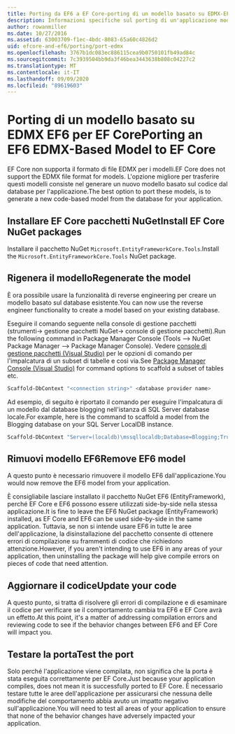 ```yaml
---
title: Porting da EF6 a EF Core-porting di un modello basato su EDMX-EF
description: Informazioni specifiche sul porting di un'applicazione modello basata su EDMX Entity Framework 6 per Entity Framework Core
author: rowanmiller
ms.date: 10/27/2016
ms.assetid: 63003709-f1ec-4bdc-8083-65a60c4826d2
uid: efcore-and-ef6/porting/port-edmx
ms.openlocfilehash: 3767b1dc083ec886115cea9b0750101fb49ad84c
ms.sourcegitcommit: 7c3939504bb9da3f46bea3443638b808c04227c2
ms.translationtype: MT
ms.contentlocale: it-IT
ms.lasthandoff: 09/09/2020
ms.locfileid: "89619603"
---
```

# <a name="porting-an-ef6-edmx-based-model-to-ef-core"></a><span data-ttu-id="ba95f-103">Porting di un modello basato su EDMX EF6 per EF Core</span><span class="sxs-lookup"><span data-stu-id="ba95f-103">Porting an EF6 EDMX-Based Model to EF Core</span></span>

<span data-ttu-id="ba95f-104">EF Core non supporta il formato di file EDMX per i modelli.</span><span class="sxs-lookup"><span data-stu-id="ba95f-104">EF Core does not support the EDMX file format for models.</span></span> <span data-ttu-id="ba95f-105">L'opzione migliore per trasferire questi modelli consiste nel generare un nuovo modello basato sul codice dal database per l'applicazione.</span><span class="sxs-lookup"><span data-stu-id="ba95f-105">The best option to port these models, is to generate a new code-based model from the database for your application.</span></span>

## <a name="install-ef-core-nuget-packages"></a><span data-ttu-id="ba95f-106">Installare EF Core pacchetti NuGet</span><span class="sxs-lookup"><span data-stu-id="ba95f-106">Install EF Core NuGet packages</span></span>

<span data-ttu-id="ba95f-107">Installare il pacchetto NuGet `Microsoft.EntityFrameworkCore.Tools`.</span><span class="sxs-lookup"><span data-stu-id="ba95f-107">Install the `Microsoft.EntityFrameworkCore.Tools` NuGet package.</span></span>

## <a name="regenerate-the-model"></a><span data-ttu-id="ba95f-108">Rigenera il modello</span><span class="sxs-lookup"><span data-stu-id="ba95f-108">Regenerate the model</span></span>

<span data-ttu-id="ba95f-109">È ora possibile usare la funzionalità di reverse engineering per creare un modello basato sul database esistente.</span><span class="sxs-lookup"><span data-stu-id="ba95f-109">You can now use the reverse engineer functionality to create a model based on your existing database.</span></span>

<span data-ttu-id="ba95f-110">Eseguire il comando seguente nella console di gestione pacchetti (strumenti-> gestione pacchetti NuGet-> console di gestione pacchetti).</span><span class="sxs-lookup"><span data-stu-id="ba95f-110">Run the following command in Package Manager Console (Tools –> NuGet Package Manager –> Package Manager Console).</span></span> <span data-ttu-id="ba95f-111">Vedere [console di gestione pacchetti (Visual Studio)](xref:core/miscellaneous/cli/powershell) per le opzioni di comando per l'impalcatura di un subset di tabelle e così via.</span><span class="sxs-lookup"><span data-stu-id="ba95f-111">See [Package Manager Console (Visual Studio)](xref:core/miscellaneous/cli/powershell) for command options to scaffold a subset of tables etc.</span></span>

``` powershell
Scaffold-DbContext "<connection string>" <database provider name>
```

<span data-ttu-id="ba95f-112">Ad esempio, di seguito è riportato il comando per eseguire l'impalcatura di un modello dal database blogging nell'istanza di SQL Server database locale.</span><span class="sxs-lookup"><span data-stu-id="ba95f-112">For example, here is the command to scaffold a model from the Blogging database on your SQL Server LocalDB instance.</span></span>

``` powershell
Scaffold-DbContext "Server=(localdb)\mssqllocaldb;Database=Blogging;Trusted_Connection=True;" Microsoft.EntityFrameworkCore.SqlServer
```

## <a name="remove-ef6-model"></a><span data-ttu-id="ba95f-113">Rimuovi modello EF6</span><span class="sxs-lookup"><span data-stu-id="ba95f-113">Remove EF6 model</span></span>

<span data-ttu-id="ba95f-114">A questo punto è necessario rimuovere il modello EF6 dall'applicazione.</span><span class="sxs-lookup"><span data-stu-id="ba95f-114">You would now remove the EF6 model from your application.</span></span>

<span data-ttu-id="ba95f-115">È consigliabile lasciare installato il pacchetto NuGet EF6 (EntityFramework), perché EF Core e EF6 possono essere utilizzati side-by-side nella stessa applicazione.</span><span class="sxs-lookup"><span data-stu-id="ba95f-115">It is fine to leave the EF6 NuGet package (EntityFramework) installed, as EF Core and EF6 can be used side-by-side in the same application.</span></span> <span data-ttu-id="ba95f-116">Tuttavia, se non si intende usare EF6 in tutte le aree dell'applicazione, la disinstallazione del pacchetto consente di ottenere errori di compilazione su frammenti di codice che richiedono attenzione.</span><span class="sxs-lookup"><span data-stu-id="ba95f-116">However, if you aren't intending to use EF6 in any areas of your application, then uninstalling the package will help give compile errors on pieces of code that need attention.</span></span>

## <a name="update-your-code"></a><span data-ttu-id="ba95f-117">Aggiornare il codice</span><span class="sxs-lookup"><span data-stu-id="ba95f-117">Update your code</span></span>

<span data-ttu-id="ba95f-118">A questo punto, si tratta di risolvere gli errori di compilazione e di esaminare il codice per verificare se il comportamento cambia tra EF6 e EF Core avrà un effetto.</span><span class="sxs-lookup"><span data-stu-id="ba95f-118">At this point, it's a matter of addressing compilation errors and reviewing code to see if the behavior changes between EF6 and EF Core will impact you.</span></span>

## <a name="test-the-port"></a><span data-ttu-id="ba95f-119">Testare la porta</span><span class="sxs-lookup"><span data-stu-id="ba95f-119">Test the port</span></span>

<span data-ttu-id="ba95f-120">Solo perché l'applicazione viene compilata, non significa che la porta è stata eseguita correttamente per EF Core.</span><span class="sxs-lookup"><span data-stu-id="ba95f-120">Just because your application compiles, does not mean it is successfully ported to EF Core.</span></span> <span data-ttu-id="ba95f-121">È necessario testare tutte le aree dell'applicazione per assicurarsi che nessuna delle modifiche del comportamento abbia avuto un impatto negativo sull'applicazione.</span><span class="sxs-lookup"><span data-stu-id="ba95f-121">You will need to test all areas of your application to ensure that none of the behavior changes have adversely impacted your application.</span></span>
